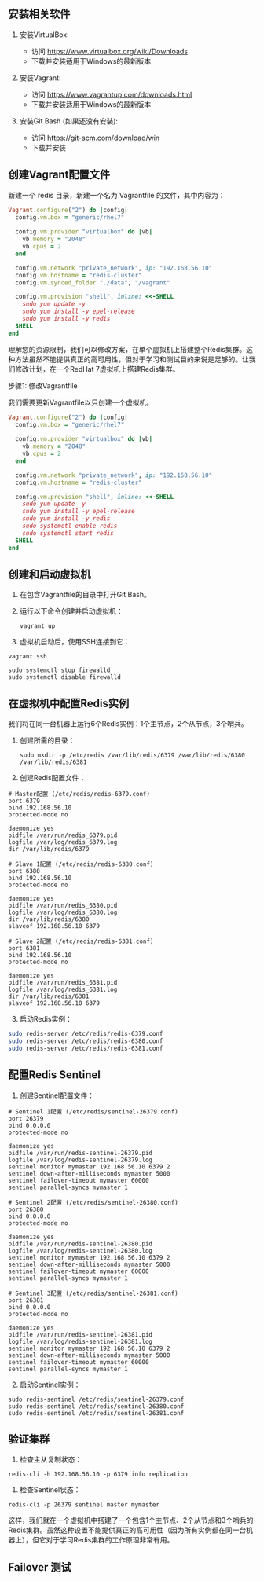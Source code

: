 



## 安装相关软件

1. 安装VirtualBox:
   - 访问 https://www.virtualbox.org/wiki/Downloads
   - 下载并安装适用于Windows的最新版本

2. 安装Vagrant:
   - 访问 https://www.vagrantup.com/downloads.html
   - 下载并安装适用于Windows的最新版本

3. 安装Git Bash (如果还没有安装):
   - 访问 https://git-scm.com/download/win
   - 下载并安装

## 创建Vagrant配置文件

新建一个 redis 目录，新建一个名为 Vagrantfile 的文件，其中内容为：

```ruby
Vagrant.configure("2") do |config|
  config.vm.box = "generic/rhel7"
  
  config.vm.provider "virtualbox" do |vb|
    vb.memory = "2048"
    vb.cpus = 2
  end

  config.vm.network "private_network", ip: "192.168.56.10"
  config.vm.hostname = "redis-cluster"
  config.vm.synced_folder "./data", "/vagrant"

  config.vm.provision "shell", inline: <<-SHELL
    sudo yum update -y
    sudo yum install -y epel-release
    sudo yum install -y redis
  SHELL
end
```

理解您的资源限制，我们可以修改方案，在单个虚拟机上搭建整个Redis集群。这种方法虽然不能提供真正的高可用性，但对于学习和测试目的来说是足够的。让我们修改计划，在一个RedHat 7虚拟机上搭建Redis集群。

步骤1: 修改Vagrantfile

我们需要更新Vagrantfile以只创建一个虚拟机。

```ruby
Vagrant.configure("2") do |config|
  config.vm.box = "generic/rhel7"
  
  config.vm.provider "virtualbox" do |vb|
    vb.memory = "2048"
    vb.cpus = 2
  end

  config.vm.network "private_network", ip: "192.168.56.10"
  config.vm.hostname = "redis-cluster"

  config.vm.provision "shell", inline: <<-SHELL
    sudo yum update -y
    sudo yum install -y epel-release
    sudo yum install -y redis
    sudo systemctl enable redis
    sudo systemctl start redis
  SHELL
end

```

## 创建和启动虚拟机

1. 在包含Vagrantfile的目录中打开Git Bash。
2. 运行以下命令创建并启动虚拟机：

   ```
   vagrant up
   ```

3. 虚拟机启动后，使用SSH连接到它：

```
vagrant ssh

sudo systemctl stop firewalld
sudo systemctl disable firewalld
```

## 在虚拟机中配置Redis实例

我们将在同一台机器上运行6个Redis实例：1个主节点，2个从节点，3个哨兵。

1. 创建所需的目录：
 
   ```
   sudo mkdir -p /etc/redis /var/lib/redis/6379 /var/lib/redis/6380 /var/lib/redis/6381
   ```

2. 创建Redis配置文件：

```plaintext
# Master配置 (/etc/redis/redis-6379.conf)
port 6379
bind 192.168.56.10
protected-mode no

daemonize yes
pidfile /var/run/redis_6379.pid
logfile /var/log/redis_6379.log
dir /var/lib/redis/6379

# Slave 1配置 (/etc/redis/redis-6380.conf)
port 6380
bind 192.168.56.10
protected-mode no

daemonize yes
pidfile /var/run/redis_6380.pid
logfile /var/log/redis_6380.log
dir /var/lib/redis/6380
slaveof 192.168.56.10 6379

# Slave 2配置 (/etc/redis/redis-6381.conf)
port 6381
bind 192.168.56.10
protected-mode no

daemonize yes
pidfile /var/run/redis_6381.pid
logfile /var/log/redis_6381.log
dir /var/lib/redis/6381
slaveof 192.168.56.10 6379

```

3. 启动Redis实例：

```bash
sudo redis-server /etc/redis/redis-6379.conf
sudo redis-server /etc/redis/redis-6380.conf
sudo redis-server /etc/redis/redis-6381.conf
```

## 配置Redis Sentinel

1. 创建Sentinel配置文件：

```plaintext
# Sentinel 1配置 (/etc/redis/sentinel-26379.conf)
port 26379
bind 0.0.0.0
protected-mode no

daemonize yes
pidfile /var/run/redis-sentinel-26379.pid
logfile /var/log/redis-sentinel-26379.log
sentinel monitor mymaster 192.168.56.10 6379 2
sentinel down-after-milliseconds mymaster 5000
sentinel failover-timeout mymaster 60000
sentinel parallel-syncs mymaster 1

# Sentinel 2配置 (/etc/redis/sentinel-26380.conf)
port 26380
bind 0.0.0.0
protected-mode no

daemonize yes
pidfile /var/run/redis-sentinel-26380.pid
logfile /var/log/redis-sentinel-26380.log
sentinel monitor mymaster 192.168.56.10 6379 2
sentinel down-after-milliseconds mymaster 5000
sentinel failover-timeout mymaster 60000
sentinel parallel-syncs mymaster 1

# Sentinel 3配置 (/etc/redis/sentinel-26381.conf)
port 26381
bind 0.0.0.0
protected-mode no

daemonize yes
pidfile /var/run/redis-sentinel-26381.pid
logfile /var/log/redis-sentinel-26381.log
sentinel monitor mymaster 192.168.56.10 6379 2
sentinel down-after-milliseconds mymaster 5000
sentinel failover-timeout mymaster 60000
sentinel parallel-syncs mymaster 1

```

2. 启动Sentinel实例：

```
sudo redis-sentinel /etc/redis/sentinel-26379.conf
sudo redis-sentinel /etc/redis/sentinel-26380.conf
sudo redis-sentinel /etc/redis/sentinel-26381.conf
```

## 验证集群

1. 检查主从复制状态：
   
```
redis-cli -h 192.168.56.10 -p 6379 info replication
```

1. 检查Sentinel状态：

```
redis-cli -p 26379 sentinel master mymaster
```

这样，我们就在一个虚拟机中搭建了一个包含1个主节点、2个从节点和3个哨兵的Redis集群。虽然这种设置不能提供真正的高可用性（因为所有实例都在同一台机器上），但它对于学习Redis集群的工作原理非常有用。

## Failover 测试

